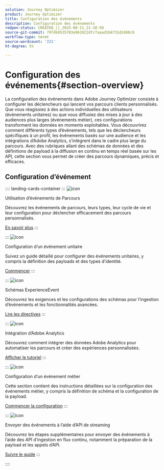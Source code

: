 ```yaml
---
solution: Journey Optimizer
product: Journey Optimizer
title: Configuration des événements
description: Configuration des événements
redpen-status: CREATED_||_2025-08-11_21-10-50
source-git-commit: 79fdb9535703e961922dfcfaaad1b6731d2d88c0
workflow-type: tm+mt
source-wordcount: '221'
ht-degree: 5%

---
```



# Configuration des événements{#section-overview}

La configuration des événements dans Adobe Journey Optimizer consiste à configurer les déclencheurs qui lancent vos parcours clients personnalisés. Que vous réagissiez à des actions individuelles des utilisateurs (événements unitaires) ou que vous diffusiez des mises à jour à des audiences plus larges (événements métier), ces configurations transforment les données en moments exploitables. Vous découvrirez comment différents types d’événements, tels que les déclencheurs spécifiques à un profil, les événements basés sur une audience et les intégrations d’Adobe Analytics, s’intègrent dans le cadre plus large du parcours. Avec des rubriques allant des schémas de données et des définitions de payload à la diffusion en continu en temps réel basée sur les API, cette section vous permet de créer des parcours dynamiques, précis et efficaces.

## Configuration d’événement

:::: landing-cards-container
:::
![icon](https://cdn.experienceleague.adobe.com/icons/book.svg?lang=fr)

Utilisation d’événements de Parcours

Découvrez les événements de parcours, leurs types, leur cycle de vie et leur configuration pour déclencher efficacement des parcours personnalisés.

[En savoir plus](../using/event/about-events.md)
:::

:::
![icon](https://cdn.experienceleague.adobe.com/icons/circle-play.svg?lang=fr)

Configuration d’un événement unitaire

Suivez un guide détaillé pour configurer des événements unitaires, y compris la définition des payloads et des types d’identité.

[Commencer](../using/event/about-creating.md)
:::

:::
![icon](https://cdn.experienceleague.adobe.com/icons/code-branch.svg?lang=fr)

Schémas ExperienceEvent

Découvrez les exigences et les configurations des schémas pour l’ingestion d’événements et les fonctionnalités avancées.

[Lire les directives](../using/event/experience-event-schema.md)
:::

:::
![icon](https://cdn.experienceleague.adobe.com/icons/chart-line.svg?lang=fr)

Intégration d’Adobe Analytics

Découvrez comment intégrer des données Adobe Analytics pour automatiser les parcours et créer des expériences personnalisées.

[Afficher le tutoriel](../using/event/about-analytics.md)
:::

:::
![icon](https://cdn.experienceleague.adobe.com/icons/list-check.svg?lang=fr)

Configuration d’un événement métier

Cette section contient des instructions détaillées sur la configuration des événements métier, y compris la définition de schéma et la configuration de la payload.

[Commencer la configuration](../using/event/about-creating-business.md)
:::

:::
![icon](https://cdn.experienceleague.adobe.com/icons/gear.svg?lang=fr)

Envoyer des événements à l’aide d’API de streaming

Découvrez les étapes supplémentaires pour envoyer des événements à l’aide des API d’ingestion en flux continu, notamment la préparation de la payload et les appels d’API.

[Suivre le guide](../using/event/additional-steps-to-send-events-to-journey.md)
:::

::::
